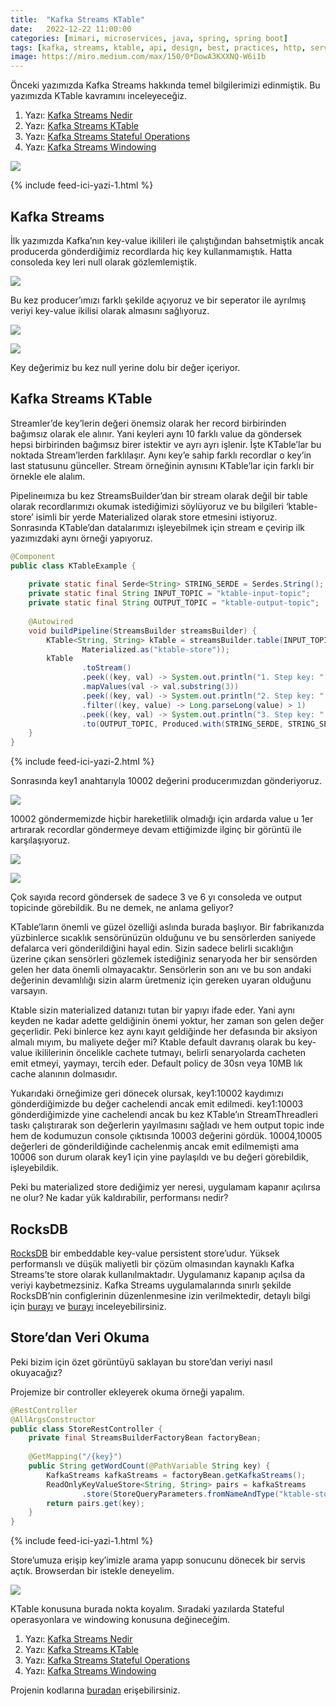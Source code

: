 ```yaml
---
title:  "Kafka Streams KTable"
date:   2022-12-22 11:00:00
categories: [mimari, microservices, java, spring, spring boot]
tags: [kafka, streams, ktable, api, design, best, practices, http, service, message broker, design, tasarım, topic, queue, mikroservis, microservice, kubernetes,  türkçe, yazılım, blog, nedir, örnek, nasıl yapılır, mehmet cem yücel]
image: https://miro.medium.com/max/150/0*DowA3KXXNQ-W6i1b
---
```


Önceki yazımızda Kafka Streams hakkında temel bilgilerimizi edinmiştik. Bu yazımızda KTable kavramını inceleyeceğiz.

1.  Yazı:  [Kafka Streams Nedir](https://www.mehmetcemyucel.com/2022/kafka-streams-nedir)
2.  Yazı:  [Kafka Streams KTable](https://www.mehmetcemyucel.com/2022/kafka-streams-ktable)
3.  Yazı:  [Kafka Streams Stateful Operations](https://www.mehmetcemyucel.com/2022/kafka-streams-stateful-operations)
4.  Yazı:  [Kafka Streams Windowing](https://www.mehmetcemyucel.com/2022/kafka-streams-windowing)

![](https://miro.medium.com/max/818/0*DowA3KXXNQ-W6i1b)

{% include feed-ici-yazi-1.html %}


## Kafka Streams

İlk yazımızda Kafka’nın key-value ikilileri ile çalıştığından bahsetmiştik ancak producerda gönderdiğimiz recordlarda hiç key kullanmamıştık. Hatta consoleda key leri null olarak gözlemlemiştik.

![](https://miro.medium.com/max/778/0*aHxoUeVW_l8RW2F7.png)

Bu kez producer’ımızı farklı şekilde açıyoruz ve bir seperator ile ayrılmış veriyi key-value ikilisi olarak almasını sağlıyoruz.

![](https://miro.medium.com/max/1400/1*9krBuC6l5L9JHkJFTQdKQA.png)

![](https://miro.medium.com/max/1400/1*03YyrrYfnvqTVdWxCt4a-Q.png)

Key değerimiz bu kez null yerine dolu bir değer içeriyor.

## Kafka Streams KTable

Streamler’de key’lerin değeri önemsiz olarak her record birbirinden bağımsız olarak ele alınır. Yani keyleri aynı 10 farklı value da göndersek hepsi birbirinden bağımsız birer istektir ve ayrı ayrı işlenir. İşte KTable’lar bu noktada Stream’lerden farklılaşır. Aynı key’e sahip farklı recordlar o key’in last statusunu günceller. Stream örneğinin aynısını KTable’lar için farklı bir örnekle ele alalım.

Pipelineımıza bu kez StreamsBuilder’dan bir stream olarak değil bir table olarak recordlarımızı okumak istediğimizi söylüyoruz ve bu bilgileri ‘ktable-store’ isimli bir yerde Materialized olarak store etmesini istiyoruz. Sonrasında KTable’dan datalarımızı işleyebilmek için stream e çevirip ilk yazımızdaki aynı örneği yapıyoruz.

```java
@Component  
public class KTableExample {  
  
    private static final Serde<String> STRING_SERDE = Serdes.String();  
    private static final String INPUT_TOPIC = "ktable-input-topic";  
    private static final String OUTPUT_TOPIC = "ktable-output-topic";  
  
    @Autowired  
    void buildPipeline(StreamsBuilder streamsBuilder) {  
        KTable<String, String> kTable = streamsBuilder.table(INPUT_TOPIC, Consumed.with(STRING_SERDE, STRING_SERDE),  
                Materialized.as("ktable-store"));  
        kTable  
                .toStream()  
                .peek((key, val) -> System.out.println("1. Step key: " + key + ", val: " + val))  
                .mapValues(val -> val.substring(3))  
                .peek((key, val) -> System.out.println("2. Step key: " + key + ", val: " + val))  
                .filter((key, value) -> Long.parseLong(value) > 1)  
                .peek((key, val) -> System.out.println("3. Step key: " + key + ", val: " + val))  
                .to(OUTPUT_TOPIC, Produced.with(STRING_SERDE, STRING_SERDE));  
    }  
}
```
{% include feed-ici-yazi-2.html %}


Sonrasında key1 anahtarıyla 10002 değerini producerımızdan gönderiyoruz.

![](https://miro.medium.com/max/1400/1*7OV-mcGqNNfm2C_FCBiF8g.png)

10002 göndermemizde hiçbir hareketlilik olmadığı için ardarda value u 1er artırarak recordlar göndermeye devam ettiğimizde ilginç bir görüntü ile karşılaşıyoruz.

![](https://miro.medium.com/max/1400/1*GRvJfrzq3p2KGQQ22MyIHQ.png)

![](https://miro.medium.com/max/1400/1*VyxCAhD9I6jGJyxS4z86nQ.png)

Çok sayıda record göndersek de sadece 3 ve 6 yı consoleda ve output topicinde görebildik. Bu ne demek, ne anlama geliyor?

KTable’ların önemli ve güzel özelliği aslında burada başlıyor. Bir fabrikanızda yüzbinlerce sıcaklık sensörünüzün olduğunu ve bu sensörlerden saniyede defalarca veri gönderildiğini hayal edin. Sizin sadece belirli sıcaklığın üzerine çıkan sensörleri gözlemek istediğiniz senaryoda her bir sensörden gelen her data önemli olmayacaktır. Sensörlerin son anı ve bu son andaki değerinin devamlılığı sizin alarm üretmeniz için gereken uyaran olduğunu varsayın.

Ktable sizin materialized datanızı tutan bir yapıyı ifade eder. Yani aynı keyden ne kadar adette geldiğinin önemi yoktur, her zaman son gelen değer geçerlidir. Peki binlerce kez aynı kayıt geldiğinde her defasında bir aksiyon almalı mıyım, bu maliyete değer mi? Ktable default davranış olarak bu key-value ikililerinin öncelikle cachete tutmayı, belirli senaryolarda cacheten emit etmeyi, yaymayı, tercih eder. Default policy de 30sn veya 10MB lık cache alanının dolmasıdır.

Yukarıdaki örneğimize geri dönecek olursak, key1:10002 kaydımızı gönderdiğimizde bu değer cachelendi ancak emit edilmedi. key1:10003 gönderdiğimizde yine cachelendi ancak bu kez KTable’ın StreamThreadleri taskı çalıştırarak son değerlerin yayılmasını sağladı ve hem output topic inde hem de kodumuzun console çıktısında 10003 değerini gördük. 10004,10005 değerleri de gönderildiğinde cachelenmiş ancak emit edilmemişti ama 10006 son durum olarak key1 için yine paylaşıldı ve bu değeri görebildik, işleyebildik.

Peki bu materialized store dediğimiz yer neresi, uygulamam kapanır açılırsa ne olur? Ne kadar yük kaldırabilir, performansı nedir?

## RocksDB

[RocksDB](https://github.com/facebook/rocksdb)  bir embeddable key-value persistent store’udur. Yüksek performanslı ve düşük maliyetli bir çözüm olmasından kaynaklı Kafka Streams’te store olarak kullanılmaktadır. Uygulamanız kapanıp açılsa da veriyi kaybetmezsiniz. Kafka Streams uygulamalarında sınırlı şekilde RocksDB’nin configlerinin düzenlenmesine izin verilmektedir, detaylı bilgi için  [burayı](https://medium.com/mehmetcemyucel/confluent.io/blog/how-to-tune-rocksdb-kafka-streams-state-stores-performance/)  ve  [burayı](https://kafka.apache.org/24/documentation/streams/developer-guide/config-streams#rocksdb-config-setter)  inceleyebilirsiniz.

## Store’dan Veri Okuma

Peki bizim için özet görüntüyü saklayan bu store’dan veriyi nasıl okuyacağız?

Projemize bir controller ekleyerek okuma örneği yapalım.

```java
@RestController  
@AllArgsConstructor  
public class StoreRestController {  
    private final StreamsBuilderFactoryBean factoryBean;  
  
    @GetMapping("/{key}")  
    public String getWordCount(@PathVariable String key) {  
        KafkaStreams kafkaStreams = factoryBean.getKafkaStreams();  
        ReadOnlyKeyValueStore<String, String> pairs = kafkaStreams  
                .store(StoreQueryParameters.fromNameAndType("ktable-store", QueryableStoreTypes.keyValueStore()));  
        return pairs.get(key);  
    }  
}
```

{% include feed-ici-yazi-1.html %}


Store’umuza erişip key’imizle arama yapıp sonucunu dönecek bir servis açtık. Browserdan bir istekle deneyelim.

![](https://miro.medium.com/max/1160/1*aPT4chaTaGQ-7_UhQ7DsBA.png)

KTable konusuna burada nokta koyalım. Sıradaki yazılarda Stateful operasyonlara ve windowing konusuna değineceğim.

1.  Yazı:  [Kafka Streams Nedir](https://www.mehmetcemyucel.com/2022/kafka-streams-nedir)
2.  Yazı:  [Kafka Streams KTable](https://www.mehmetcemyucel.com/2022/kafka-streams-ktable)
3.  Yazı:  [Kafka Streams Stateful Operations](https://www.mehmetcemyucel.com/2022/kafka-streams-stateful-operations)
4.  Yazı:  [Kafka Streams Windowing](https://www.mehmetcemyucel.com/2022/kafka-streams-windowing)

Projenin kodlarına  [buradan](https://github.com/mehmetcemyucel/kafka-streams)  erişebilirsiniz.